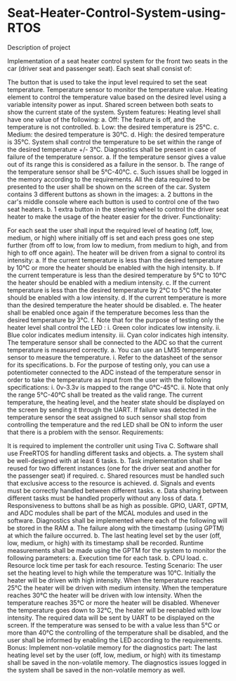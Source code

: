 # Seat-Heater-Control-System-using-RTOS
Description of project

Implementation of a seat heater control system for the front two seats in the car (driver seat and passenger seat). Each seat shall consist of:

The button that is used to take the input level required to set the seat temperature.
Temperature sensor to monitor the temperature value.
Heating element to control the temperature value based on the desired level using a variable intensity power as input.
Shared screen between both seats to show the current state of the system. System features:
Heating level shall have one value of the following: a. Off: The feature is off, and the temperature is not controlled. b. Low: the desired temperature is 25°C. c. Medium: the desired temperature is 30°C. d. High: the desired temperature is 35°C.
System shall control the temperature to be set within the range of the desired temperature +/- 3°C.
Diagnostics shall be present in case of failure of the temperature sensor. a. If the temperature sensor gives a value out of its range this is considered as a failure in the sensor. b. The range of the temperature sensor shall be 5°C-40°C. c. Such issues shall be logged in the memory according to the requirements.
All the data required to be presented to the user shall be shown on the screen of the car.
System contains 3 different buttons as shown in the images: a. 2 buttons in the car's middle console where each button is used to control one of the two seat heaters. b. 1 extra button in the steering wheel to control the driver seat heater to make the usage of the heater easier for the driver.
Functionality:

For each seat the user shall input the required level of heating (off, low, medium, or high) where initially off is set and each press goes one step further (from off to low, from low to medium, from medium to high, and from high to off once again).
The heater will be driven from a signal to control its intensity: a. If the current temperature is less than the desired temperature by 10°C or more the heater should be enabled with the high intensity. b. If the current temperature is less than the desired temperature by 5°C to 10°C the heater should be enabled with a medium intensity. c. If the current temperature is less than the desired temperature by 2°C to 5°C the heater should be enabled with a low intensity. d. If the current temperature is more than the desired temperature the heater should be disabled. e. The heater shall be enabled once again if the temperature becomes less than the desired temperature by 3°C. f. Note that for the purpose of testing only the heater level shall control the LED : i. Green color indicates low intensity. ii. Blue color indicates medium intensity. iii. Cyan color indicates high intensity.
The temperature sensor shall be connected to the ADC so that the current temperature is measured correctly. a. You can use an LM35 temperature sensor to measure the temperature. i. Refer to the datasheet of the sensor for its specifications. b. For the purpose of testing only, you can use a potentiometer connected to the ADC instead of the temperature sensor in order to take the temperature as input from the user with the following specifications: i. 0v-3.3v is mapped to the range 0°C-45°C. ii. Note that only the range 5°C-40°C shall be treated as the valid range.
The current temperature, the heating level, and the heater state should be displayed on the screen by sending it through the UART.
If failure was detected in the temperature sensor the seat assigned to such sensor shall stop from controlling the temperature and the red LED shall be ON to inform the user that there is a problem with the sensor.
Requirements:

It is required to implement the controller unit using Tiva C.
Software shall use FreeRTOS for handling different tasks and objects. a. The system shall be well-designed with at least 6 tasks. b. Task implementation shall be reused for two different instances (one for the driver seat and another for the passenger seat) if required. c. Shared resources must be handled such that exclusive access to the resource is achieved. d. Signals and events must be correctly handled between different tasks. e. Data sharing between different tasks must be handled properly without any loss of data. f. Responsiveness to buttons shall be as high as possible.
GPIO, UART, GPTM, and ADC modules shall be part of the MCAL modules and used in the software.
Diagnostics shall be implemented where each of the following will be stored in the RAM a. The failure along with the timestamp (using GPTM) at which the failure occurred. b. The last heating level set by the user (off, low, medium, or high) with its timestamp shall be recorded.
Runtime measurements shall be made using the GPTM for the system to monitor the following parameters: a. Execution time for each task. b. CPU load. c. Resource lock time per task for each resource. Testing Scenario:
The user set the heating level to high while the temperature was 10°C.
Initially the heater will be driven with high intensity.
When the temperature reaches 25°C the heater will be driven with medium intensity.
When the temperature reaches 30°C the heater will be driven with low intensity.
When the temperature reaches 35°C or more the heater will be disabled.
Whenever the temperature goes down to 32°C, the heater will be reenabled with low intensity.
The required data will be sent by UART to be displayed on the screen.
If the temperature was sensed to be with a value less than 5°C or more than 40°C the controlling of the temperature shall be disabled, and the user shall be informed by enabling the LED according to the requirements. Bonus: Implement non-volatile memory for the diagnostics part:
The last heating level set by the user (off, low, medium, or high) with its timestamp shall be saved in the non-volatile memory.
The diagnostics issues logged in the system shall be saved in the non-volatile memory as well.
